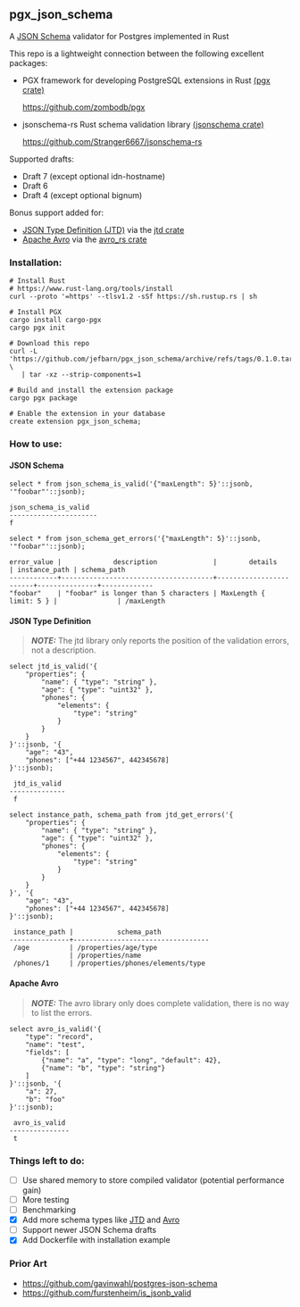 ## pgx_json_schema

A [JSON Schema](https://json-schema.org/) validator for Postgres implemented in Rust

This repo is a lightweight connection between the following excellent packages:
* PGX framework for developing PostgreSQL extensions in Rust [(pgx crate)](https://docs.rs/pgx/)
  
  https://github.com/zombodb/pgx
* jsonschema-rs Rust schema validation library [(jsonschema crate)](https://docs.rs/jsonschema/)
  
  https://github.com/Stranger6667/jsonschema-rs 

Supported drafts:

* Draft 7 (except optional idn-hostname)
* Draft 6
* Draft 4 (except optional bignum)

Bonus support added for:
* [JSON Type Definition (JTD)](https://jsontypedef.com/) via the [jtd crate](https://docs.rs/jtd/)
* [Apache Avro](https://avro.apache.org/) via the [avro_rs crate](https://docs.rs/avro-rs/)

### Installation:

```shell
# Install Rust
# https://www.rust-lang.org/tools/install
curl --proto '=https' --tlsv1.2 -sSf https://sh.rustup.rs | sh

# Install PGX
cargo install cargo-pgx
cargo pgx init

# Download this repo
curl -L 'https://github.com/jefbarn/pgx_json_schema/archive/refs/tags/0.1.0.tar.gz' \
   | tar -xz --strip-components=1
   
# Build and install the extension package
cargo pgx package

# Enable the extension in your database
create extension pgx_json_schema;
```

### How to use:

#### JSON Schema
```
select * from json_schema_is_valid('{"maxLength": 5}'::jsonb, '"foobar"'::jsonb);

json_schema_is_valid
----------------------
f

select * from json_schema_get_errors('{"maxLength": 5}'::jsonb, '"foobar"'::jsonb);

error_value |             description              |        details         | instance_path | schema_path
------------+--------------------------------------+------------------------+---------------+-------------
"foobar"    | "foobar" is longer than 5 characters | MaxLength { limit: 5 } |               | /maxLength
```

#### JSON Type Definition

> **_NOTE:_**  The jtd library only reports the position of the validation errors, not a description.

```
select jtd_is_valid('{
    "properties": {
        "name": { "type": "string" },
        "age": { "type": "uint32" },
        "phones": {
            "elements": {
                "type": "string"
            }
        }
    }
}'::jsonb, '{
    "age": "43",
    "phones": ["+44 1234567", 442345678]
}'::jsonb);

 jtd_is_valid 
--------------
 f

select instance_path, schema_path from jtd_get_errors('{
    "properties": {
        "name": { "type": "string" },
        "age": { "type": "uint32" },
        "phones": {
            "elements": {
                "type": "string"
            }
        }
    }
}', '{
    "age": "43",
    "phones": ["+44 1234567", 442345678]
}'::jsonb);

 instance_path |           schema_path            
---------------+----------------------------------
 /age          | /properties/age/type
               | /properties/name
 /phones/1     | /properties/phones/elements/type

```

#### Apache Avro

> **_NOTE:_**  The avro library only does complete validation, there is no way to list the errors.

```
select avro_is_valid('{
    "type": "record",
    "name": "test",
    "fields": [
        {"name": "a", "type": "long", "default": 42},
        {"name": "b", "type": "string"}
    ]
}'::jsonb, '{
    "a": 27,
    "b": "foo"
}'::jsonb);

 avro_is_valid 
---------------
 t
```

### Things left to do:

- [ ] Use shared memory to store compiled validator (potential performance gain)
- [ ] More testing
- [ ] Benchmarking
- [x] Add more schema types like [JTD](https://jsontypedef.com/) and [Avro](https://avro.apache.org/)
- [ ] Support newer JSON Schema drafts
- [x] Add Dockerfile with installation example

### Prior Art
- https://github.com/gavinwahl/postgres-json-schema
- https://github.com/furstenheim/is_jsonb_valid